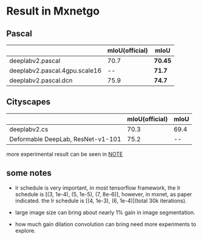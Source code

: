 # Result in Mxnetgo

## Pascal 
|                                   | mIoU(official) |  mIoU|
|-----------------------------------|------|------|
|deeplabv2.pascal| 70.7 |**70.45**|
|deeplabv2.pascal.4gpu.scale16|--|**71.7**|
|deeplabv2.pascal.dcn| 75.9 |  **74.7**|


## Cityscapes
|                                   | mIoU(official) | mIoU  |
|-----------------------------------|------|-------|
|deeplabv2.cs|70.3|69.4|
| Deformable DeepLab, ResNet-v1-101 | 75.2 |-- |


more experimental result can be seen in [NOTE](tmp/NOTE.md)


## some notes

* lr schedule is very important, in most tensorflow framework, the lr schedule is [(3, 1e-4), (5, 1e-5), (7, 8e-6)], however, in mxnet, as paper indicated. the lr schedule is [(4, 1e-3), (6, 1e-4)](total 30k iterations).

* large image size can bring about  nearly 1% gain in image segmentation.

* how much gain dilation convolution  can bring need more experiments to explore.
